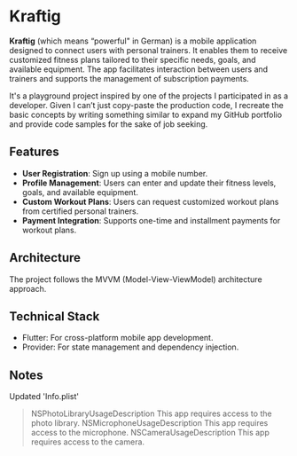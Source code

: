 # Kraftig

**Kraftig** (which means “powerful" in German) is a mobile application designed to connect users with personal trainers. It enables them to receive customized fitness plans tailored to their specific needs, goals, and available equipment. The app facilitates interaction between users and trainers and supports the management of subscription payments.

It's a playground project inspired by one of the projects I participated in as a developer. Given I can’t just copy-paste the production code, I recreate the basic concepts by writing something similar to expand my GitHub portfolio and provide code samples for the sake of job seeking.

## Features
* **User Registration**: Sign up using a mobile number.
* **Profile Management**: Users can enter and update their fitness levels, goals, and available equipment.
* **Custom Workout Plans**: Users can request customized workout plans from certified personal trainers.
* **Payment Integration**: Supports one-time and installment payments for workout plans.

## Architecture
The project follows the MVVM (Model-View-ViewModel) architecture approach.

## Technical Stack
* Flutter: For cross-platform mobile app development.
* Provider: For state management and dependency injection.

## Notes
Updated 'Info.plist' 
> <key>NSPhotoLibraryUsageDescription</key>
> <string>This app requires access to the photo library.</string>
> <key>NSMicrophoneUsageDescription</key>
> <string>This app requires access to the microphone.</string>
> <key>NSCameraUsageDescription</key>
> <string>This app requires access to the camera.</string>